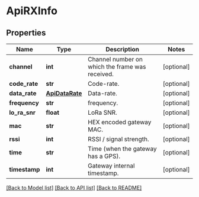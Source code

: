 # ApiRXInfo

## Properties
Name | Type | Description | Notes
------------ | ------------- | ------------- | -------------
**channel** | **int** | Channel number on which the frame was received. | [optional] 
**code_rate** | **str** | Code-rate. | [optional] 
**data_rate** | [**ApiDataRate**](ApiDataRate.md) | Data-rate. | [optional] 
**frequency** | **str** | frequency. | [optional] 
**lo_ra_snr** | **float** | LoRa SNR. | [optional] 
**mac** | **str** | HEX encoded gateway MAC. | [optional] 
**rssi** | **int** | RSSI / signal strength. | [optional] 
**time** | **str** | Time (when the gateway has a GPS). | [optional] 
**timestamp** | **int** | Gateway internal timestamp. | [optional] 

[[Back to Model list]](../README.md#documentation-for-models) [[Back to API list]](../README.md#documentation-for-api-endpoints) [[Back to README]](../README.md)



